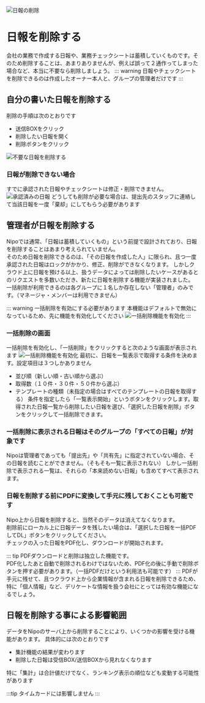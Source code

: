 ![日報の削除](/write/icatch.png)

# 日報を削除する
会社の業務で作成する日報や、業務チェックシートは蓄積していくものです。そのため削除することは、あまりありませんが、例えば誤って２通作ってしまった場合など、本当に不要なら削除しましょう。
::: warning
日報やチェックシートを削除できるのは作成したオーナー本人と、グループの管理者だけです
:::

## 自分の書いた日報を削除する
削除の手順は次のとおりです
- 送信BOXをクリック
- 削除したい日報を開く
- 削除ボタンをクリック

![不要な日報を削除する](/write/w11.png)

### 日報が削除できない場合
すでに承認された日報やチェックシートは修正・削除できません。
![承認済みの日報](/write/w12.png)
どうしても削除が必要な場合は、提出先のスタッフに連絡して当該日報を一度「棄却」にしてもらう必要があります

## 管理者が日報を削除する<Badge title="管理者限定" />
Nipoでは通常、「日報は蓄積していくもの」という前提で設計されており、日報を削除することはあまり考えられていません。  
そのため日報を削除できるのは、「その日報を作成した人」に限られ、且つ一度承認された日報はロックがかかり、修正、削除ができなくなります。
しかしクラウド上に日報を預ける以上、扱うデータによっては削除したいケースがあるとのリクエストを多数いただき、新たに日報を削除する機能が実装されました。  
一括削除が利用できるのは各グループに１名しか存在しない「管理者」のみです。（マネージャ・メンバーは利用できません）

::: warning 一括削除を有効にする必要があります
本機能はデフォルトで無効になっているため、先に機能を有効化してください
![一括削除機能を有効化](/write/w13.png)
:::

### 一括削除の画面
一括削除を有効化し、「一括削除」をクリックすると次のような画面が表示されます
![一括削除機能を有効化](/write/w14.png)
最初に、日報を一覧表示で取得する条件を決めます。設定項目は３つしかありません

- 並び順（新しい順・古い順から選ぶ）
- 取得数（１０件・３０件・５０件から選ぶ）
- テンプレートの種類（未指定の場合はすべてのテンプレートの日報を取得する）
条件を指定したら「一覧表示開始」というボタンをクリックします。取得された日報一覧から削除したい日報を選び、「選択した日報を削除」ボタンをクリックして一括削除できます。

### 一括削除に表示される日報はそのグループの「すべての日報」が対象です
Nipoは管理者であっても「提出先」や「共有先」に指定されていない場合、その日報を読むことができません。（そもそも一覧に表示されない）
しかし一括削除で表示される一覧は、それらの「本来読めない日報」も含めてすべて表示されます。

### 日報を削除する前にPDFに変換して手元に残しておくことも可能です<Badge title="GOLD限定" />
Nipo上から日報を削除すると、当然そのデータは消えてなくなります。  
削除前にローカル上に日報データを残したい場合は、「選択した日報を一括PDFしてDL」ボタンをクリックしてください。  
チェックの入った日報をPDF化し、ダウンロードが開始されます。

::: tip
PDFダウンロードと削除は独立した機能です。  
PDF化したあと自動で削除されるわけではないため、PDF化の後に手動で削除ボタンを押す必要があります。（一括PDFだけという利用法も可能です）
:::
PDFが手元に残せて、且つクラウド上から企業情報が含まれる日報を削除できるため、特に「個人情報」など、デリケートな情報を扱う会社にとっては有効な機能になるでしょう。

## 日報を削除する事による影響範囲
データをNipoのサーバ上から削除することにより、いくつかの影響を受ける機能があります。
具体的には次のとおりです
- 集計機能の結果が変わります
- 削除した日報は受信BOX/送信BOXから見れなくなります

特に「集計」は合計値だけでなく、ランキング表示の順位なども変動する可能性があります


:::tip 
タイムカードには影響しません
:::